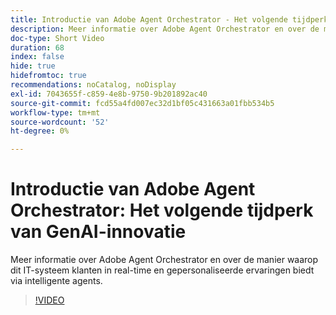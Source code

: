 ```yaml
---
title: Introductie van Adobe Agent Orchestrator - Het volgende tijdperk van GenAI-innovatie
description: Meer informatie over Adobe Agent Orchestrator en over de manier waarop dit IT-systeem klanten in real-time en gepersonaliseerde ervaringen biedt via intelligente agents.
doc-type: Short Video
duration: 68
index: false
hide: true
hidefromtoc: true
recommendations: noCatalog, noDisplay
exl-id: 7043655f-c859-4e8b-9750-9b201892ac40
source-git-commit: fcd55a4fd007ec32d1bf05c431663a01fbb534b5
workflow-type: tm+mt
source-wordcount: '52'
ht-degree: 0%

---
```


# Introductie van Adobe Agent Orchestrator: Het volgende tijdperk van GenAI-innovatie

Meer informatie over Adobe Agent Orchestrator en over de manier waarop dit IT-systeem klanten in real-time en gepersonaliseerde ervaringen biedt via intelligente agents.

<!-- 62_S653_3442539_67_introducing-adobes-agent-orchestrator-the-next-era-of-genai-innovation -->
>[!VIDEO](https://video.tv.adobe.com/v/3460050/?learn=on&enablevpops=true&captions=dut)
